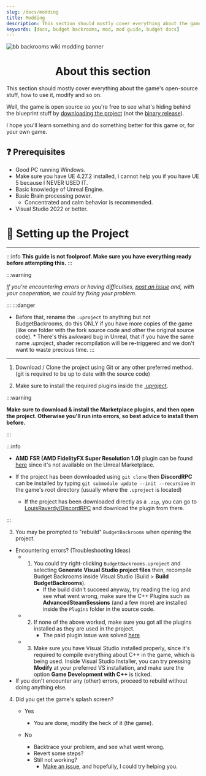 ```yaml
---
slug: /docs/modding
title: Modding
description: This section should mostly cover everything about the game's open-source stuff, how to use it, modify and so on.
keywords: [docs, budget backrooms, mod, mod guide, budget docs]
---
```


![bb backrooms wiki modding banner](https://user-images.githubusercontent.com/32200281/232258762-98b0885e-b8b1-42fe-a3d9-62c8b9c530c2.png)

<div align="center">

# About this section

</div>

This section should mostly cover everything about the game's open-source stuff, how to use it, modify and so on.

Well, the game is open source so you're free to see what's hiding behind the blueprint stuff by [downloading the project](https://github.com/DavidJoacaRo/Budget-Backrooms/releases) (not the [binary release](https://github.com/DavidJoacaRo/Budget-Backrooms/releases)).

I hope you'll learn something and do something better for this game or, for your own game.

## ❓ Prerequisites

- Good PC running Windows.
- Make sure you have UE 4.27.2 installed, I cannot help you if you have UE 5 because I NEVER USED IT.
- Basic knowledge of Unreal Engine.
- Basic Brain processing power.
  - Concentrated and calm behavior is recommended.
- Visual Studio 2022 or better.

# 📁 Setting up the Project

---

:::info
**This guide is not foolproof. Make sure you have everything ready before attempting this.**
:::

:::warning

_If you're encountering errors or having difficulties, [post an issue](https://github.com/DavidJoacaRo/Budget-Backrooms/issues) and, with your cooperation, we could try fixing your problem._

:::
:::danger

- Before that, rename the `.uproject` to anything but not BudgetBackrooms, do this ONLY if you have more copies of the game (like one folder with the fork source code and other the original source code). \* There's this awkward bug in Unreal, that if you have the same name .uproject, shader recompilation will be re-triggered and we don't want to waste precious time.
  :::

---

1. Download / Clone the project using Git or any other preferred method. (git is required to be up to date with the source code)

2. Make sure to install the required plugins inside the [.uproject](https://github.com/DavidJoacaRo/Budget-Backrooms/blob/main/BudgetBackrooms.uproject).

:::warning

**Make sure to download & install the Marketplace plugins, and then open the project. Otherwise you'll run into errors, so best advice to install them before.**

:::

:::info

- **AMD FSR (AMD FidelityFX Super Resolution 1.0)** plugin can be found [here](https://gpuopen.com/fidelityfx-superresolution/) since it's not available on the Unreal Marketplace.

- If the project has been downloaded using `git clone` then **DiscordRPC** can be installed by typing `git submodule update --init --recursive` in the game's root directory (usually where the `.uproject` is located)
  - If the project has been downloaded directly as a `.zip`, you can go to [LouisRaverdy/DiscordRPC](https://github.com/LouisRaverdy/DiscordRPC) and download the plugin from there.

:::

3. You may be prompted to "rebuild" `BudgetBackrooms` when opening the project.

- Encountering errors? (Troubleshooting Ideas)
  - 1. You could try right-clicking `BudgetBackrooms.uproject` and selecting **Generate Visual Studio project files** then, recompile Budget Backrooms inside Visual Studio (Build > **Build BudgetBackrooms**).
       - If the build didn't succeed anyway, try reading the log and see what went wrong, make sure the C++ Plugins such as **AdvancedSteamSessions** (and a few more) are installed inside the `Plugins` folder in the source code.
  - 2. If none of the above worked, make sure you got all the plugins installed as they are used in the project.
       - The paid plugin issue was solved [here](https://github.com/DavidJoacaRo/Budget-Backrooms/pull/28)
  - 3. Make sure you have Visual Studio installed properly, since it's required to compile everything about C++ in the game, which is being used. Inside Visual Studio Installer, you can try pressing **Modify** at your preferred VS installation, and make sure the option **Game Development with C++** is ticked.
- If you don't encounter any (other) errors, proceed to rebuild without doing anything else.

4. Did you get the game's splash screen?

   - Yes

     - You are done, modify the heck of it (the game).

   - No
     - Backtrace your problem, and see what went wrong.
     - Revert some steps?
     - Still not working?
       - [Make an issue](https://github.com/DavidJoacaRo/Budget-Backrooms/issues/new), and hopefully, I could try helping you.
